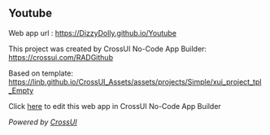 ## Youtube
Web app url : https://DizzyDolly.github.io/Youtube

This project was created by CrossUI No-Code App Builder: https://crossui.com/RADGithub

Based on template: https://linb.github.io/CrossUI_Assets/assets/projects/Simple/xui_project_tpl_Empty

Click [here](https://crossui.com/RADGithub/#!from=github&owner=DizzyDolly&repo=Youtube) to edit this web app in CrossUI No-Code App Builder

<i>Powered by [CrossUI](https://crossui.com)</i>
